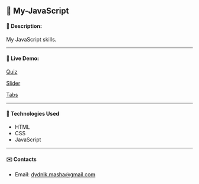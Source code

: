 ## :pushpin: My-JavaScript
#### :memo: Description: 
My JavaScript skills.
___

#### :link: Live Demo: 
[Quiz](///)

[Slider](///)

[Tabs](///)
___

#### :rocket: Technologies Used

* HTML
* CSS
* JavaScript
___

#### :envelope: Contacts
* Email: [dydnik.masha@gmail.com](mailto:dydnik.masha@gmail.com)
